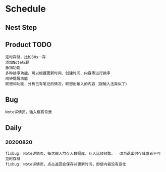 # Schedule
## Nest Step
## Product TODO
	定时存储，比如30s一存
	添加Note标题
	撤销功能
	多种排序功能，可以根据更新时间、创建时间、内容等进行排序
	闹钟提醒功能
	联想词功能，分析已有笔记的情况，联想出输入的内容（跟输入法类似了）
## Bug
	Note详情页，输入框有背景

## Daily
### 20200820
	fixbug: Note详情页，每次输入均存入数据库，存入比较频繁。  改为退出时存储或者不可见时存储
	fixbug: Note详情页，点击返回会保存并更新时间，即使内容没有变化
